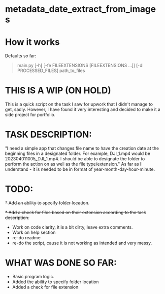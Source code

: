 # metadata_date_extract_from_images

How it works
================
Defaults so far:

> main.py [-h] [-fe FILEEXTENSIONS [FILEEXTENSIONS ...]] [-d PROCESSED_FILES] path_to_files



THIS IS A WIP (ON HOLD)
================

This is a quick script on the task I saw for upwork that I didn't manage to get, sadly.
However, I have found it very interesting and decided to make it a side project for portfolio.

TASK DESCRIPTION:
================
"I need a simple app that changes file name to have the creation date at the beginning files in a designated folder. For example, DJI_1.mp4 would be 202304011005_DJI_1.mp4. I should be able to designate the folder to perform the action on as well as the file type/extension."
As far as I understand - it is needed to be in format of year-month-day-hour-minute.

TODO:
================
~~* Add an ability to specify folder location.~~

~~* Add a check for files based on their extension according to the task description.~~
* Work on code clarity, it is a bit dirty, leave extra comments.
* Work on help section
* re-do readme
* re-do the script, cause it is not working as intended and very messy.



WHAT WAS DONE SO FAR:
================
* Basic program logic.
* Added the ability to specify folder location
* Added a check for file extension
